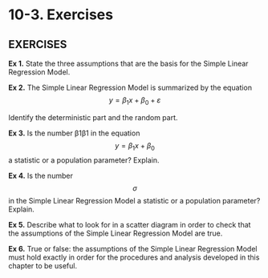 # 10-3. Exercises

## EXERCISES

**Ex 1.** State the three assumptions that are the basis for the Simple Linear Regression Model.

**Ex 2.** The Simple Linear Regression Model is summarized by the equation  
 $$y=β_1x+β_0+ε$$ 

Identify the deterministic part and the random part.

**Ex 3.** Is the number β1β1 in the equation $$y=β_1x+β_0$$ a statistic or a population parameter? Explain.

**Ex 4.** Is the number $$σ$$ in the Simple Linear Regression Model a statistic or a population parameter? Explain.

**Ex 5.** Describe what to look for in a scatter diagram in order to check that the assumptions of the Simple Linear Regression Model are true.

**Ex 6.** True or false: the assumptions of the Simple Linear Regression Model must hold exactly in order for the procedures and analysis developed in this chapter to be useful.



